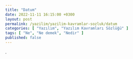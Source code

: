 ```yaml
---
title: "Datum"
date: 2022-11-11 16:15:00 +0300
layout: post
permalink: /yazilim/yazilim-kavramlar-sozluk/datum
categories: [ "Yazılım", "Yazılım Kavramları Sözlüğü" ]
tags: [ "Ne", "Ne demek", "Nedir" ]
published: false
---
```


.
